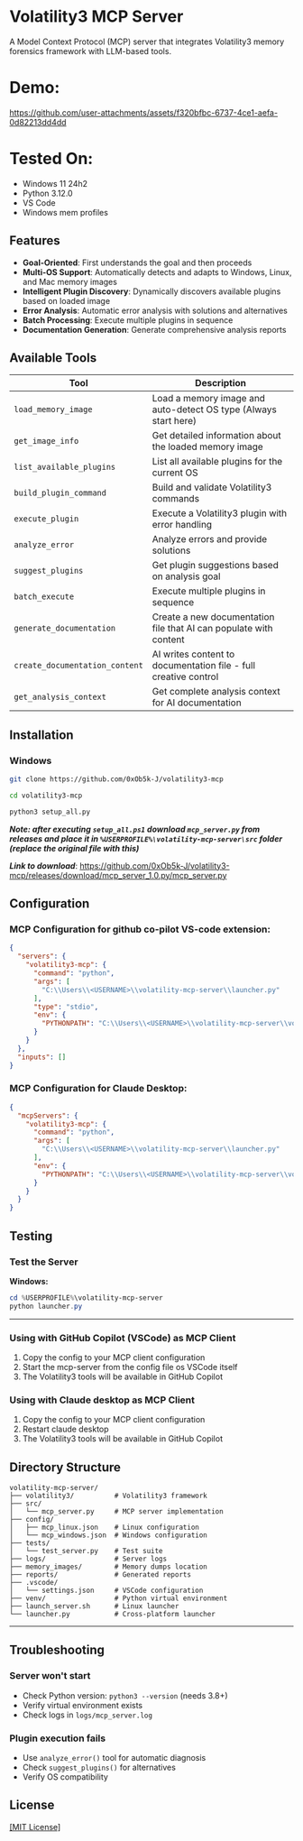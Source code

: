 # Volatility3 MCP Server

A Model Context Protocol (MCP) server that integrates Volatility3 memory forensics framework with LLM-based tools.

# Demo:
https://github.com/user-attachments/assets/f320bfbc-6737-4ce1-aefa-0d82213dd4dd


# Tested On:

- Windows 11 24h2
- Python 3.12.0
- VS Code
- Windows mem profiles

## Features

- **Goal-Oriented**: First understands the goal and then proceeds
- **Multi-OS Support**: Automatically detects and adapts to Windows, Linux, and Mac memory images
- **Intelligent Plugin Discovery**: Dynamically discovers available plugins based on loaded image
- **Error Analysis**: Automatic error analysis with solutions and alternatives
- **Batch Processing**: Execute multiple plugins in sequence
- **Documentation Generation**: Generate comprehensive analysis reports

## Available Tools

| Tool | Description |
|------|-------------|
| `load_memory_image` | Load a memory image and auto-detect OS type (Always start here) |
| `get_image_info` | Get detailed information about the loaded memory image |
| `list_available_plugins` | List all available plugins for the current OS |
| `build_plugin_command` | Build and validate Volatility3 commands |
| `execute_plugin` | Execute a Volatility3 plugin with error handling |
| `analyze_error` | Analyze errors and provide solutions |
| `suggest_plugins` | Get plugin suggestions based on analysis goal |
| `batch_execute` | Execute multiple plugins in sequence |
| `generate_documentation` | Create a new documentation file that AI can populate with content |
| `create_documentation_content` | AI writes content to documentation file - full creative control |
| `get_analysis_context` | Get complete analysis context for AI documentation |

## Installation

### Windows

```bash
git clone https://github.com/0xOb5k-J/volatility3-mcp
```

```bash
cd volatility3-mcp
```

```bash
python3 setup_all.py
```

***Note: after executing `setup_all.ps1` download `mcp_server.py` from releases and place it in `%USERPROFILE%\volatility-mcp-server\src` folder (replace the original file with this)***

***Link to download***: https://github.com/0xOb5k-J/volatility3-mcp/releases/download/mcp_server_1.0.py/mcp_server.py
## Configuration

### MCP Configuration for github co-pilot VS-code extension:

```json
{
  "servers": {
    "volatility3-mcp": {
      "command": "python",
      "args": [
        "C:\\Users\\<USERNAME>\\volatility-mcp-server\\launcher.py"
      ],
      "type": "stdio",
      "env": {
        "PYTHONPATH": "C:\\Users\\<USERNAME>\\volatility-mcp-server\\volatility3"
      }
    }
  },
  "inputs": []
}
```

### MCP Configuration for Claude Desktop:

```json
{
  "mcpServers": {
    "volatility3-mcp": {
      "command": "python",
      "args": [
        "C:\\Users\\<USERNAME>\\volatility-mcp-server\\launcher.py"
      ],
      "env": {
        "PYTHONPATH": "C:\\Users\\<USERNAME>\\volatility-mcp-server\\volatility3"
      }
    }
  }
}
```

## Testing

### Test the Server

**Windows:**
```powershell
cd %USERPROFILE%\volatility-mcp-server
python launcher.py
```

---
### Using with GitHub Copilot (VSCode) as MCP Client

1. Copy the config to your MCP client configuration
2. Start the mcp-server from the config file os VSCode itself
3. The Volatility3 tools will be available in GitHub Copilot

### Using with Claude desktop as MCP Client

1. Copy the config to your MCP client configuration
2. Restart claude desktop
3. The Volatility3 tools will be available in GitHub Copilot

## Directory Structure

```
volatility-mcp-server/
├── volatility3/          # Volatility3 framework
├── src/
│   └── mcp_server.py     # MCP server implementation
├── config/
│   ├── mcp_linux.json    # Linux configuration
│   └── mcp_windows.json  # Windows configuration
├── tests/
│   └── test_server.py    # Test suite
├── logs/                 # Server logs
├── memory_images/        # Memory dumps location
├── reports/              # Generated reports
├── .vscode/
│   └── settings.json     # VSCode configuration
├── venv/                 # Python virtual environment
├── launch_server.sh      # Linux launcher
└── launcher.py           # Cross-platform launcher
```

---
## Troubleshooting

### Server won't start
- Check Python version: `python3 --version` (needs 3.8+)
- Verify virtual environment exists
- Check logs in `logs/mcp_server.log`


### Plugin execution fails
- Use `analyze_error()` tool for automatic diagnosis
- Check `suggest_plugins()` for alternatives
- Verify OS compatibility

## License

[[MIT License]](https://github.com/0xOb5k-J/vol3-mcp-win/blob/main/LICENSE)
